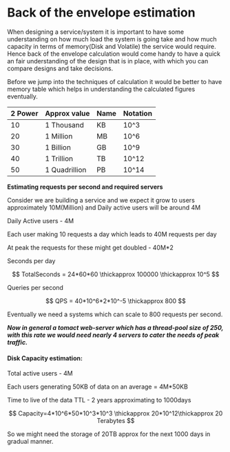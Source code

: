 # Back of the envelope estimation

When designing a service/system it is important to have some understanding on how much load the system is going take and how much capacity in terms of memory(Disk and Volatile) the service would require. Hence back of the envelope calculation would come handy to have a quick an fair understanding of the design that is in place, with which you can compare designs and take decisions.

Before we jump into the techniques of calculation it would be better to have memory table which helps in understanding the calculated figures eventually.

| 2 Power | Approx value  | Name | Notation |
| ------- | ------------- | ---- | -------- |
| 10      | 1 Thousand    | KB   | 10^3     |
| 20      | 1 Million     | MB   | 10^6     |
| 30      | 1 Billion     | GB   | 10^9     |
| 40      | 1 Trillion    | TB   | 10^12    |
| 50      | 1 Quadrillion | PB   | 10^14    |

**Estimating requests per second and required servers**

Consider we are building a service and we expect it grow to users approximately 10M(Million) and Daily active users will be around 4M

Daily Active users - 4M

Each user making 10 requests a day which leads to 40M requests per day

At peak the requests for these might get doubled - 40M\*2

Seconds per day&#x20;

$$
TotalSeconds = 24*60*60 \thickapprox 100000 \thickapprox 10^5
$$

Queries per second

$$
QPS = 40*10^6*2*10^-5 \thickapprox 800
$$

Eventually we need a systems which can scale to 800 requests per second.&#x20;

_**Now in general a tomact web-server which has a thread-pool size of 250, with this rate we would need nearly 4 servers to cater the needs of peak traffic.**_

#### Disk Capacity estimation:

Total active users - 4M

Each users generating 50KB of data on an average = 4M\*50KB

Time to live of the data TTL - 2 years approximating to 1000days

$$
Capacity=4*10^6*50*10^3*10^3 \thickapprox 20*10^12\thickapprox 20 Terabytes
$$

So we might need the storage of 20TB approx for the next 1000 days in gradual manner.



